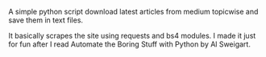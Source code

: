A simple python script download latest articles from medium topicwise and save them in text files.

It basically scrapes the site using requests and bs4 modules. I made it just for fun after I read Automate the Boring Stuff with Python by Al Sweigart.